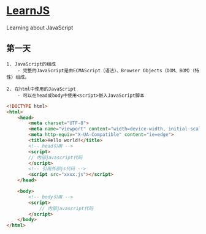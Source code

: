 # [LearnJS](../README.md)

Learning about JavaScript

## 第一天

    1. JavaScript的组成
        - 完整的JavaScript是由ECMAScript（语法）、Browser Objects（DOM、BOM）（特性）组成。

    2. 在html中使用的JavaScript
        - 可以在head或body中使用<script>嵌入JavaScript脚本

```html
<!DOCTYPE html>
<html>
    <head>
        <meta charset="UTF-8">
        <meta name="viewport" content="width=device-width, initial-scale=1.0">
        <meta http-equiv="X-UA-Compatible" content="ie=edge">
        <title>Hello world!</title>
        <!-- head引用 -->
        <script>
        // 内部javascript代码
        </script>
        <!-- 引用外部js代码 -->
        <script src="xxxx.js"></script>
    </head>

    <body>
        <!-- body引用 -->
        <script>
            // 内部javascript代码
        </script>
    </body>
</html>
```